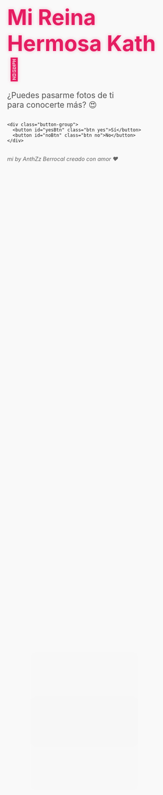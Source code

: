 
<html lang="es">
<head>
  <meta charset="UTF-8" />
  <meta name="viewport" content="width=device-width, initial-scale=1.0"/>
  <title>Mi Reina  Hermosa Kath 💖</title>
  <style>
    * {
      margin: 0;
      padding: 0;
      box-sizing: border-box;
    }

    body {
      font-family: 'Poppins', sans-serif;
      background: linear-gradient(135deg, #ffecd2 0%, #fcb69f 100%);
      height: 100vh;
      display: flex;
      flex-direction: column;
      justify-content: center;
      align-items: center;
      overflow: hidden;
      color: #333;
      text-align: center;
    }

    .title {
      font-family: 'Dancing Script', cursive;
      font-size: 3.5rem;
      color: #e91e63;
      text-shadow: 0 0 10px rgba(233, 30, 99, 0.3);
      margin-bottom: 1rem;
      animation: float 3s ease-in-out infinite;
    }

    .subtitle {
      font-size: 1.3rem;
      color: #555;
      margin-bottom: 2rem;
      max-width: 80%;
    }

    .button-group {
      display: flex;
      gap: 2rem;
    }

    .btn {
      padding: 1rem 2rem;
      font-size: 1.2rem;
      border: none;
      border-radius: 50px;
      cursor: pointer;
      transition: all 0.3s ease;
      font-weight: 600;
      box-shadow: 0 4px 15px rgba(0, 0, 0, 0.2);
    }

    .btn.yes {
      background: linear-gradient(45deg, #ff4081, #e91e63);
      color: white;
    }

    .btn.no {
      background: linear-gradient(45deg, #6c757d, #5a6268);
      color: white;
    }

    .btn:hover {
      transform: scale(1.1);
      box-shadow: 0 6px 20px rgba(0, 0, 0, 0.3);
    }

    .btn.small {
      padding: 0.7rem 1.5rem;
      font-size: 1rem;
    }

    @keyframes float {
      0% { transform: translateY(0px); }
      50% { transform: translateY(-10px); }
      100% { transform: translateY(0px); }
    }

    /* Modal */
    .modal {
      position: fixed;
      top: 0;
      left: 0;
      width: 100%;
      height: 100%;
      background: rgba(0, 0, 0, 0.6);
      display: flex;
      justify-content: center;
      align-items: center;
      z-index: 100;
      animation: fadeIn 0.5s ease;
    }

    .modal.hidden {
      opacity: 0;
      pointer-events: none;
    }

    .modal-content, .final-content {
      background: white;
      padding: 2rem;
      border-radius: 20px;
      width: 80%;
      max-width: 400px;
      box-shadow: 0 10px 30px rgba(0, 0, 0, 0.3);
      border: 4px solid #ff4081;
      animation: popUp 0.5s ease;
      text-align: center;
      position: relative;
      overflow: hidden;
    }

    .modal-content::before {
      content: "";
      position: absolute;
      top: -10px;
      left: -10px;
      right: -10px;
      bottom: -10px;
      border: 2px solid transparent;
      border-radius: 25px;
      background: linear-gradient(45deg, #ff4081, #ff6b6b, #ffec40, #40c0ff) border-box;
      -webkit-mask: linear-gradient(#fff 0 0) padding-box, linear-gradient(#fff 0 0);
      -webkit-mask-composite: destination-out;
      mask-composite: exclude;
      pointer-events: none;
      z-index: -1;
    }

    .modal-buttons {
      margin-top: 1.5rem;
      display: flex;
      justify-content: center;
      gap: 1rem;
    }

    .final-content h2 {
      font-family: 'Dancing Script', cursive;
      font-size: 2.5rem;
      color: #e91e63;
      margin-bottom: 1rem;
    }

    .final-text {
      font-size: 1.2rem;
      color: #333;
      margin-bottom: 1.5rem;
      line-height: 1.6;
      animation: glowText 2s ease-in-out infinite alternate;
    }

    .kiss-gif {
      width: 150px;
      height: auto;
      border-radius: 10px;
      box-shadow: 0 0 15px rgba(255, 105, 180, 0.5);
      border: 3px solid #ff69b4;
      animation: pulse 1.5s ease infinite;
    }

    @keyframes fadeIn {
      from { opacity: 0; }
      to { opacity: 1; }
    }

    @keyframes popUp {
      from { opacity: 0; transform: scale(0.7); }
      to { opacity: 1; transform: scale(1); }
    }

    @keyframes glowText {
      from { text-shadow: 0 0 5px #ff4081; }
      to { text-shadow: 0 0 20px #ff4081, 0 0 30px #ff6b64; }
    }

    @keyframes pulse {
      0% { transform: scale(1); }
      50% { transform: scale(1.05); }
      100% { transform: scale(1); }
    }

    /* Corazones flotantes */
    .heart {
      position: fixed;
      font-size: 20px;
      color: #ff4081;
      pointer-events: none;
      user-select: none;
      animation: floatHeart linear infinite;
      opacity: 0;
    }

    @keyframes floatHeart {
      0% {
        transform: translateY(0) rotate(0deg);
        opacity: 0;
      }
      20% {
        opacity: 1;
      }
      100% {
        transform: translateY(-100vh) rotate(360deg);
        opacity: 0;
      }
    }

    /* Footer */
    .footer {
      margin-top: 2rem;
      font-size: 0.9rem;
      color: #666;
      font-family: 'Poppins', sans-serif;
      font-style: italic;
    }
  </style>
</head>
<body>
  <div class="container">
    <h1 class="title">Mi Reina Hermosa Kath 💖</h1>
    <p class="subtitle">¿Puedes pasarme fotos de ti para conocerte más? 😍</p>

    <div class="button-group">
      <button id="yesBtn" class="btn yes">Sí</button>
      <button id="noBtn" class="btn no">No</button>
    </div>
  </div>

  <!-- Modal de confirmación -->
  <div id="confirmModal" class="modal hidden">
    <div class="modal-content">
      <p>¿Estás segura que no me quieres pasar tus fotos? 😢</p>
      <div class="modal-buttons">
        <button id="confirmYes" class="btn yes small">Sí</button>
        <button id="confirmNo" class="btn no small">No</button>
      </div>
    </div>
  </div>

  <!-- Modal final -->
  <div id="finalModal" class="modal hidden">
    <div class="final-content">
      <h2>¡Sabía que dirías que sí! 🎉</h2>
      <p class="final-text">¡Eres la mejor persona del mundo! 💕 Por favor, pásame tus fotos... ¡sí o sí! 😉</p>
      <img src="https://media1.giphy.com/media/v1.Y2lkPTZjMDliOTUyeGg2dGpwZzMxN3Z5Z3BrM2llOGkyY2FsM3ByY3NybnppeXUydGdheSZlcD12MV9pbnRlcm5hbF9naWZfYnlfaWQmY3Q9Zw/eb0AqcVIVCaheKcDH0/giphy.gif" alt="Besito de gatito" class="kiss-gif" />
    </div>
  </div>

  <div class="footer">mi by AnthZz Berrocal creado con amor ❤️</div>

  <script>
    // Corazones flotando
    function createHeart() {
      const heart = document.createElement("div");
      heart.className = "heart";
      heart.innerHTML = "❤️";
      heart.style.left = Math.random() * window.innerWidth + "px";
      heart.style.bottom = "0";
      heart.style.animationDuration = Math.random() * 3 + 2 + "s";
      document.body.appendChild(heart);

      setTimeout(() => {
        heart.remove();
      }, 5000);
    }

    // Botones
    const yesBtn = document.getElementById("yesBtn");
    const noBtn = document.getElementById("noBtn");
    const confirmModal = document.getElementById("confirmModal");
    const finalModal = document.getElementById("finalModal");
    const confirmYes = document.getElementById("confirmYes");
    const confirmNo = document.getElementById("confirmNo");

    // Al hacer clic en "Sí"
    yesBtn.addEventListener("click", () => {
      finalModal.classList.remove("hidden");
      // Crear corazones cada 300ms por 5 segundos
      const heartInterval = setInterval(createHeart, 300);
      setTimeout(() => clearInterval(heartInterval), 5000);
    });

    // Al hacer clic en "No"
    noBtn.addEventListener("click", () => {
      confirmModal.classList.remove("hidden");
    });

    // Confirmación: "Sí, no quiero"
    confirmYes.addEventListener("click", () => {
      alert("¡No vale! 😤 ¡Tienes que decir que sí!");
      confirmModal.classList.add("hidden");
      moveNoButton();
    });

    // Confirmación: "No, sí quiero"
    confirmNo.addEventListener("click", () => {
      confirmModal.classList.add("hidden");
      finalModal.classList.remove("hidden");
      const heartInterval = setInterval(createHeart, 300);
      setTimeout(() => clearInterval(heartInterval), 5000);
    });

    // Mover el botón "No" aleatoriamente
    function moveNoButton() {
      const maxX = window.innerWidth - noBtn.offsetWidth;
      const maxY = window.innerHeight - noBtn.offsetHeight;

      const randomX = Math.max(100, Math.floor(Math.random() * (maxX - 200)));
      const randomY = Math.max(100, Math.floor(Math.random() * (maxY - 200)));

      noBtn.style.position = "fixed";
      noBtn.style.left = `${randomX}px`;
      noBtn.style.top = `${randomY}px`;

      noBtn.style.transform = "scale(1.3)";
      setTimeout(() => {
        noBtn.style.transform = "scale(1)";
      }, 200);
    }

    // Huir al pasar el mouse
    noBtn.addEventListener("mouseenter", () => {
      moveNoButton();
    });
  </script>
</body>
</html>
